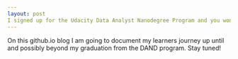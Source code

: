 ```yaml
---
layout: post
I signed up for the Udacity Data Analyst Nanodegree Program and you won't believe what happened next ...
---
```


On this github.io blog I am going to document my learners journey up until and possibly beyond my graduation from the DAND program.
Stay tuned!
